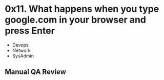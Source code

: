 # 0x11. What happens when you type google.com in your browser and press Enter

- Devops
- Network
- SysAdmin

## Manual QA Review
